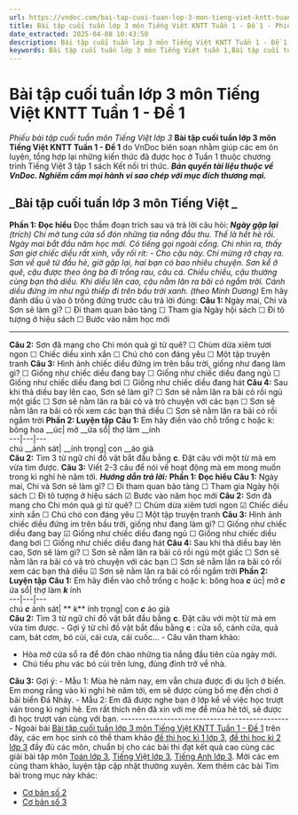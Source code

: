 ```yaml
---
url: https://vndoc.com/bai-tap-cuoi-tuan-lop-3-mon-tieng-viet-kntt-tuan-1-de-1-272226
title: Bài tập cuối tuần lớp 3 môn Tiếng Việt KNTT Tuần 1 - Đề 1 - Phiếu bài tập cuối tuần môn Tiếng Việt lớp 3 - VnDoc.com
date_extracted: 2025-04-08 10:43:50
description: Bài tập cuối tuần lớp 3 môn Tiếng Việt KNTT Tuần 1 - Đề 1 do VnDoc biên soạn gồm các dạng bài tập cơ bản cho các em HS tự ôn luyện tại nhà.
keywords: Bài tập cuối tuần lớp 3 môn Tiếng Việt tuần 1,Bài tập cuối tuần lớp 3 môn Tiếng Việt KNTT,bài tập cuối tuần lớp 3,bài tập cuối tuần,phiếu bài tập cuối tuần,bài tập cuối tuần môn tiếng việt lớp 3,bài tập cuối tuần lớp 3 môn tiếng việt,phiếu bài tập cuối tuần lớp 3,phiếu bài tập cuối tuần lớp 3 môn tiếng việt,phiếu bài tập cuối tuần môn tiếng việt lớp 3,tiếng việt,tiếng việt lớp 3,học tiếng việt,tiếng việt lớp 3 tập 2,tiếng việt lớp 3 tập 1,tiếng việt 3,bài tập tiếng việt,luyện từ và câu
---
```


# Bài tập cuối tuần lớp 3 môn Tiếng Việt KNTT Tuần 1 - Đề 1
 _Phiếu bài tập cuối tuần môn Tiếng Việt lớp 3_
**Bài tập cuối tuần lớp 3 môn Tiếng Việt KNTT Tuần 1 - Đề 1** do VnDoc biên soạn nhằm giúp các em ôn luyện, tổng hợp lại những kiến thức đã được học ở Tuần 1 thuộc chương trình Tiếng Việt 3 tập 1  sách Kết nối tri thức.
**_Bản quyền tài liệu thuộc về VnDoc. Nghiêm cấm mọi hành vi sao chép với mục đích thương mại._**
## _**Bài tập cuối tuần lớp 3 môn Tiếng Việt** _
**Phần 1: Đọc hiểu**
Đọc thầm đoạn trích sau và trả lời câu hỏi:
**_Ngày gặp lại_** _\(trích\)_
_Chi mở tung cửa sổ đón những tia nắng đầu thu. Thế là hết hè rồi. Ngày mai bắt đầu năm học mới._
_Có tiếng gọi ngoài cổng. Chi nhìn ra, thấy Sơn giơ chiếc diều rất xinh, vẫy rối rít:_
_\- Cho cậu này._
_Chi mừng rỡ chạy ra. Sơn về quê từ đầu hè, giờ gặp lại, hai bạn có bao nhiêu chuyện. Sơn kể ở quê, cậu được theo ông bà đi trồng rau, câu cá. Chiều chiều, cậu thường cùng bạn thả diều. Khi diều lên cao, cậu nằm lăn ra bãi cỏ ngắm trời. Cánh diều đứng im như ngủ thiếp đi trên bầu trời xanh._
_\(theo Minh Dương\)_
Em hãy đánh dấu ü vào ô trống đứng trước câu trả lời đúng:
**Câu 1:** Ngày mai, Chi và Sơn sẽ làm gì?
☐ Đi tham quan bảo tàng
☐ Tham gia Ngày hội sách
☐ Đi tô tượng ở hiệu sách
☐ Bước vào năm học mới
****
**Câu 2:** Sơn đã mang cho Chi món quà gì từ quê?
☐ Chùm dừa xiêm tươi ngon
☐ Chiếc diều xinh xắn
☐ Chú chó con đáng yêu
☐ Một tập truyện tranh
**Câu 3:** Hình ảnh chiếc diều đứng im trên bầu trời, giống như đang làm gì?
☐ Giống như chiếc diều đang bay
☐ Giống như chiếc diều đang ngủ
☐ Giống như chiếc diều đang bơi
☐ Giống như chiếc diều đang hát
**Câu 4:** Sau khi thả diều bay lên cao, Sơn sẽ làm gì?
☐ Sơn sẽ nằm lăn ra bãi cỏ rồi ngủ một giấc
☐ Sơn sẽ nằm lăn ra bãi cỏ và trò chuyện với các bạn
☐ Sơn sẽ nằm lăn ra bãi cỏ rồi xem các bạn thả diều
☐ Sơn sẽ nằm lăn ra bãi cỏ rồi ngắm trời
**Phần 2: Luyện tập**
**Câu 1:** Em hãy điền vào chỗ trống c hoặc k:
bông hoa \_\_úc| mở \_\_ửa sổ| thợ làm \_\_ính  
---|---|---  
chú \_\_ảnh sát| \_\_ính trọng| con \_\_áo già  
**Câu 2:** Tìm 3 từ ngữ chỉ đồ vật bắt đầu bằng **c**. Đặt câu với một từ mà em vừa tìm được.
**Câu 3:** Viết 2-3 câu để nói về hoạt động mà em mong muốn trong kì nghỉ hè năm tới.
**_Hướng dẫn trả lời:_**
**Phần 1: Đọc hiểu**
**Câu 1:** Ngày mai, Chi và Sơn sẽ làm gì?
☐ Đi tham quan bảo tàng
☐ Tham gia Ngày hội sách
☐ Đi tô tượng ở hiệu sách
☑ Bước vào năm học mới
**Câu 2:** Sơn đã mang cho Chi món quà gì từ quê?
☐ Chùm dừa xiêm tươi ngon
☑ Chiếc diều xinh xắn
☐ Chú chó con đáng yêu
☐ Một tập truyện tranh
**Câu 3:** Hình ảnh chiếc diều đứng im trên bầu trời, giống như đang làm gì?
☐ Giống như chiếc diều đang bay
☑ Giống như chiếc diều đang ngủ
☐ Giống như chiếc diều đang bơi
☐ Giống như chiếc diều đang hát
**Câu 4:** Sau khi thả diều bay lên cao, Sơn sẽ làm gì?
☐ Sơn sẽ nằm lăn ra bãi cỏ rồi ngủ một giấc
☐ Sơn sẽ nằm lăn ra bãi cỏ và trò chuyện với các bạn
☐ Sơn sẽ nằm lăn ra bãi cỏ rồi xem các bạn thả diều
☑ Sơn sẽ nằm lăn ra bãi cỏ rồi ngắm trời
**Phần 2: Luyện tập**
**Câu 1:** Em hãy điền vào chỗ trống c hoặc k:
bông hoa **_c_** úc| mở **_c_** ửa sổ| thợ làm **_k_** ính  
---|---|---  
chú **_c_** ảnh sát| ** _k_** ính trọng| con **_c_** áo già  
**Câu 2:** Tìm 3 từ ngữ chỉ đồ vật bắt đầu bằng **c**. Đặt câu với một từ mà em vừa tìm được.
\- Gợi ý từ chỉ đồ vật bắt đầu bằng **c** : cửa sổ, cánh cửa, quả cam, bát cơm, bó củi, cái cưa, cái cuốc…
\- Câu văn tham khảo:
  * Hòa mở cửa sổ ra để đón chào những tia nắng đầu tiên của ngày mới.
  * Chú tiều phu vác bó củi trên lưng, đủng đỉnh trở về nhà.

**Câu 3:** Gợi ý:
\- Mẫu 1: Mùa hè năm nay, em vẫn chưa được đi du lịch ở biển. Em mong rằng vào kì nghỉ hè năm tới, em sẽ được cùng bố mẹ đến chơi ở bãi biển Đá Nhảy.
\- Mẫu 2: Em đã được nghe bạn ở lớp kể về việc học trượt ván trong kì nghỉ hè. Em rất thích nên đã xin với mẹ để mùa hè tới, sẽ được đi học trượt ván cùng với bạn.
\------------------------------------------------
Ngoài bài [Bài tập cuối tuần lớp 3 môn Tiếng Việt KNTT Tuần 1 - Đề 1](<https://vndoc.com/bai-tap-cuoi-tuan-lop-3-mon-tieng-viet-kntt-tuan-1-de-1-272226>) trên đây, các em học sinh có thể tham khảo [đề thi học kì 1 lớp 3](<https://vndoc.com/de-thi-hoc-ki-1-lop3>), [đề thi học kì 2 lớp 3](<https://vndoc.com/de-thi-hoc-ki-2-lop3>) đầy đủ các môn, chuẩn bị cho các bài thi đạt kết quả cao cùng các giải bài tập môn [Toán lớp 3](<https://vndoc.com/toan-lop-3-kntt>), [Tiếng Việt lớp 3](<https://vndoc.com/tieng-viet-lop-3-kntt-tap1>), [Tiếng Anh lớp 3](<https://vndoc.com/tieng-anh-lop3>). Mời các em cùng tham khảo, luyện tập cập nhật thường xuyên.
Xem thêm các bài Tìm bài trong mục này khác:
  * [Cơ bản số 2](</bai-tap-cuoi-tuan-lop-3-mon-tieng-viet-kntt-tuan-1-de-2-272714>)
  * [Cơ bản số 3](</bai-tap-cuoi-tuan-tieng-viet-lop-3-ket-noi-tri-thuc-tuan-1-325089>)

